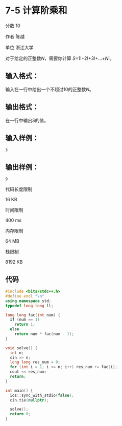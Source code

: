 # **7-5 计算阶乘和**

分数 10

作者 陈越

单位 浙江大学

对于给定的正整数*N*，需要你计算 *S*=1!+2!+3!+...+*N*!。

## 输入格式：

输入在一行中给出一个不超过10的正整数*N*。

## 输出格式：

在一行中输出*S*的值。

## 输入样例：

```in
3
```

## 输出样例：

```out
9
```

代码长度限制

16 KB

时间限制

400 ms

内存限制

64 MB

栈限制

8192 KB

## 代码

```cpp
#include <bits/stdc++.h>
#define endl "\n"
using namespace std;
typedef long long ll;

long long fac(int num) {
  if (num == 1)
    return 1;
  else
    return num * fac(num - 1);
}

void solve() {
  int n;
  cin >> n;
  long long res_num = 0;
  for (int i = 1; i <= n; i++) res_num += fac(i);
  cout << res_num;
  return;
}

int main() {
  ios::sync_with_stdio(false);
  cin.tie(nullptr);

  solve();
  return 0;
}
```

